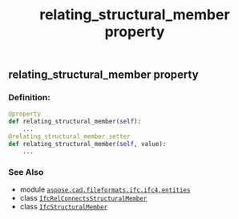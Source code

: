 ﻿---
title: relating_structural_member property
second_title: Aspose.CAD for Python via .NET API References
description: 
type: docs
weight: 140
url: /python-net/aspose.cad.fileformats.ifc.ifc4.entities/ifcrelconnectsstructuralmember/relating_structural_member/
is_root: false
---

## relating_structural_member property

### Definition:
```python
@property
def relating_structural_member(self):
    ...
@relating_structural_member.setter
def relating_structural_member(self, value):
    ...
```

### See Also
* module [`aspose.cad.fileformats.ifc.ifc4.entities`](../../)
* class [`IfcRelConnectsStructuralMember`](/cad/python-net/aspose.cad.fileformats.ifc.ifc4.entities/ifcrelconnectsstructuralmember)
* class [`IfcStructuralMember`](/cad/python-net/aspose.cad.fileformats.ifc.ifc4.entities/ifcstructuralmember)
